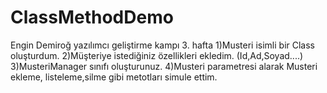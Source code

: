 # ClassMethodDemo
Engin Demiroğ yazılımcı geliştirme kampı 3. hafta 
  1)Musteri isimli bir Class oluşturdum.
  2)Müşteriye istediğiniz özellikleri ekledim. (Id,Ad,Soyad....)
  3)MusteriManager sınıfı oluşturunuz. 
  4)Musteri parametresi alarak Musteri ekleme, listeleme,silme gibi metotları simule ettim.
